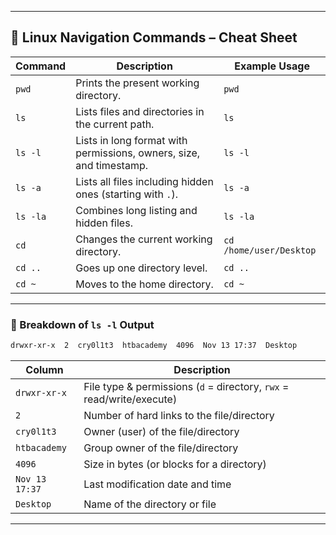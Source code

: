 
---

## 📁 Linux Navigation Commands – Cheat Sheet

|**Command**|**Description**|**Example Usage**|
|---|---|---|
|`pwd`|Prints the present working directory.|`pwd`|
|`ls`|Lists files and directories in the current path.|`ls`|
|`ls -l`|Lists in long format with permissions, owners, size, and timestamp.|`ls -l`|
|`ls -a`|Lists all files including hidden ones (starting with `.`).|`ls -a`|
|`ls -la`|Combines long listing and hidden files.|`ls -la`|
|`cd`|Changes the current working directory.|`cd /home/user/Desktop`|
|`cd ..`|Goes up one directory level.|`cd ..`|
|`cd ~`|Moves to the home directory.|`cd ~`|

---

### 📑 Breakdown of `ls -l` Output

```bash
drwxr-xr-x  2  cry0l1t3  htbacademy  4096  Nov 13 17:37  Desktop
```

|**Column**|**Description**|
|---|---|
|`drwxr-xr-x`|File type & permissions (`d` = directory, `rwx` = read/write/execute)|
|`2`|Number of hard links to the file/directory|
|`cry0l1t3`|Owner (user) of the file/directory|
|`htbacademy`|Group owner of the file/directory|
|`4096`|Size in bytes (or blocks for a directory)|
|`Nov 13 17:37`|Last modification date and time|
|`Desktop`|Name of the directory or file|

---
